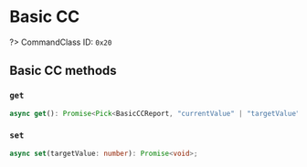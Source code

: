 # Basic CC

?> CommandClass ID: `0x20`

## Basic CC methods

### `get`

```ts
async get(): Promise<Pick<BasicCCReport, "currentValue" | "targetValue" | "duration"> | undefined>;
```

### `set`

```ts
async set(targetValue: number): Promise<void>;
```
